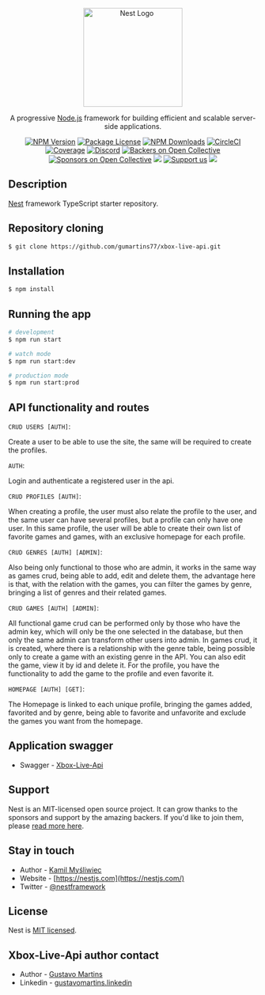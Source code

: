 <p align="center">
  <a href="http://nestjs.com/" target="blank"><img src="https://nestjs.com/img/logo-small.svg" width="200" alt="Nest Logo" /></a>
</p>

[circleci-image]: https://img.shields.io/circleci/build/github/nestjs/nest/master?token=abc123def456
[circleci-url]: https://circleci.com/gh/nestjs/nest

  <p align="center">A progressive <a href="http://nodejs.org" target="_blank">Node.js</a> framework for building efficient and scalable server-side applications.</p>
    <p align="center">
<a href="https://www.npmjs.com/~nestjscore" target="_blank"><img src="https://img.shields.io/npm/v/@nestjs/core.svg" alt="NPM Version" /></a>
<a href="https://www.npmjs.com/~nestjscore" target="_blank"><img src="https://img.shields.io/npm/l/@nestjs/core.svg" alt="Package License" /></a>
<a href="https://www.npmjs.com/~nestjscore" target="_blank"><img src="https://img.shields.io/npm/dm/@nestjs/common.svg" alt="NPM Downloads" /></a>
<a href="https://circleci.com/gh/nestjs/nest" target="_blank"><img src="https://img.shields.io/circleci/build/github/nestjs/nest/master" alt="CircleCI" /></a>
<a href="https://coveralls.io/github/nestjs/nest?branch=master" target="_blank"><img src="https://coveralls.io/repos/github/nestjs/nest/badge.svg?branch=master#9" alt="Coverage" /></a>
<a href="https://discord.gg/G7Qnnhy" target="_blank"><img src="https://img.shields.io/badge/discord-online-brightgreen.svg" alt="Discord"/></a>
<a href="https://opencollective.com/nest#backer" target="_blank"><img src="https://opencollective.com/nest/backers/badge.svg" alt="Backers on Open Collective" /></a>
<a href="https://opencollective.com/nest#sponsor" target="_blank"><img src="https://opencollective.com/nest/sponsors/badge.svg" alt="Sponsors on Open Collective" /></a>
  <a href="https://paypal.me/kamilmysliwiec" target="_blank"><img src="https://img.shields.io/badge/Donate-PayPal-ff3f59.svg"/></a>
    <a href="https://opencollective.com/nest#sponsor"  target="_blank"><img src="https://img.shields.io/badge/Support%20us-Open%20Collective-41B883.svg" alt="Support us"></a>
  <a href="https://twitter.com/nestframework" target="_blank"><img src="https://img.shields.io/twitter/follow/nestframework.svg?style=social&label=Follow"></a>
</p>
  <!--[![Backers on Open Collective](https://opencollective.com/nest/backers/badge.svg)](https://opencollective.com/nest#backer)
  [![Sponsors on Open Collective](https://opencollective.com/nest/sponsors/badge.svg)](https://opencollective.com/nest#sponsor)-->

## Description

[Nest](https://github.com/nestjs/nest) framework TypeScript starter repository.

## Repository cloning

```bash
$ git clone https://github.com/gumartins77/xbox-live-api.git
```

## Installation

```bash
$ npm install
```

## Running the app

```bash
# development
$ npm run start

# watch mode
$ npm run start:dev

# production mode
$ npm run start:prod
```

## API functionality and routes

`CRUD USERS [AUTH]`: <p>Create a user to be able to use the site, the same will be required to create the profiles.</p>

`AUTH`: <p>Login and authenticate a registered user in the api.</p>

`CRUD PROFILES [AUTH]`: <p>When creating a profile, the user must also relate the profile to the user, and the same user can have several profiles, but a profile can only have one user. In this same profile, the user will be able to create their own list of favorite games and games, with an exclusive homepage for each profile.</p>

`CRUD GENRES [AUTH] [ADMIN]`: <p>Also being only functional to those who are admin, it works in the same way as games crud, being able to add, edit and delete them, the advantage here is that, with the relation with the games, you can filter the games by genre, bringing a list of genres and their related games.</p>

`CRUD GAMES [AUTH] [ADMIN]`: <p>All functional game crud can be performed only by those who have the admin key, which will only be the one selected in the database, but then only the same admin can transform other users into admin.
In games crud, it is created, where there is a relationship with the genre table, being possible only to create a game with an existing genre in the API. You can also edit the game, view it by id and delete it. For the profile, you have the functionality to add the game to the profile and even favorite it.</p>

`HOMEPAGE [AUTH] [GET]`: <p>The Homepage is linked to each unique profile, bringing the games added, favorited and by genre, being able to favorite and unfavorite and exclude the games you want from the homepage.</p>

## Application swagger

- Swagger - [Xbox-Live-Api](https://xbox-live-api-production.up.railway.app/api/)

## Support

Nest is an MIT-licensed open source project. It can grow thanks to the sponsors and support by the amazing backers. If you'd like to join them, please [read more here](https://docs.nestjs.com/support).

## Stay in touch

- Author - [Kamil Myśliwiec](https://kamilmysliwiec.com)
- Website - [https://nestjs.com](https://nestjs.com/)
- Twitter - [@nestframework](https://twitter.com/nestframework)

## License

Nest is [MIT licensed](LICENSE).

## Xbox-Live-Api author contact

- Author - [Gustavo Martins](mailto:gugumartin77@gmail.com)
- Linkedin - [gustavomartins.linkedin](https://www.linkedin.com/in/gustavo-martins-681921229/)
